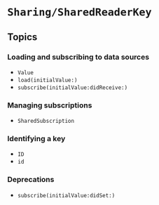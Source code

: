 # ``Sharing/SharedReaderKey``

## Topics

### Loading and subscribing to data sources

- ``Value``
- ``load(initialValue:)``
- ``subscribe(initialValue:didReceive:)``

### Managing subscriptions

- ``SharedSubscription``

### Identifying a key

- ``ID``
- ``id``

### Deprecations

- ``subscribe(initialValue:didSet:)``
